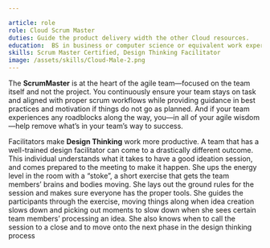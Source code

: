 ```yaml
---

article: role
role: Cloud Scrum Master
duties: Guide the product delivery width the other Cloud resources.
education:  BS in business or computer science or equivalent work experience.
skills: Scrum Master Certified, Design Thinking Facilitator
image: /assets/skills/Cloud-Male-2.png
---
```

The **ScrumMaster** is at the heart of the agile team—focused on the team itself and not the project. You continuously ensure your team stays on task and aligned with proper scrum workflows while providing guidance in best practices and motivation if things do not go as planned. And if your team experiences any roadblocks along the way, you—in all of your agile wisdom—help remove what’s in your team’s way to success.

Facilitators make **Design Thinking** work more productive. A team that has a well-trained design facilitator can come to a drastically different outcome. This individual understands what it takes to have a good ideation session, and comes prepared to the meeting to make it happen. She ups the energy level in the room with a “stoke”, a short exercise that gets the team members’ brains and bodies moving. She lays out the ground rules for the session and makes sure everyone has the proper tools. She guides the participants through the exercise, moving things along when idea creation slows down and picking out moments to slow down when she sees certain team members’ processing an idea. She also knows when to call the session to a close and to move onto the next phase in the design thinking process